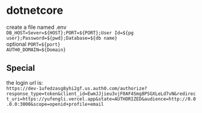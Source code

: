 # dotnetcore

create a file named .env\
`DB_HOST=Sever=${HOST};PORT=${PORT};User Id=${pg user};Password=${pwd};Database=${db name}`\
optional `PORT=${port}`\
`AUTH0_DOMAIN=${Domain}`

## Special

the login url is:\
`https://dev-1ufedzasg8yhi2gf.us.auth0.com/authorize?response_type=token&client_id=EwmJJjieu3vjF0AF4Smg8PSGXLeLd7vN&redirect_uri=https://yufengli.vercel.app&state=AUTHORIZED&audience=http://0.0.0.0:3000&scope=openid+profile+email`
